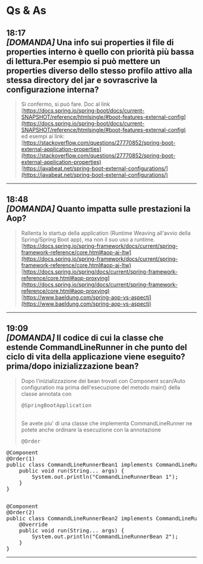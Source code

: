 ﻿Qs & As
============================

18:17  
<b><i>[DOMANDA]</i></b> Una info sui properties il file di properties interno è quello con priorità più bassa di lettura.Per esempio si può mettere un properties diverso dello stesso profilo attivo alla stessa directory del jar e sovrascrive la configurazione interna?
----
> Sì confermo, si può fare.
> Doc al link  
> [https://docs.spring.io/spring-boot/docs/current-SNAPSHOT/reference/htmlsingle/#boot-features-external-config](https://docs.spring.io/spring-boot/docs/current-SNAPSHOT/reference/htmlsingle/#boot-features-external-config)  
> ed esempi ai link:  
> [https://stackoverflow.com/questions/27770852/spring-boot-external-application-properties](https://stackoverflow.com/questions/27770852/spring-boot-external-application-properties)  
> [https://javabeat.net/spring-boot-external-configurations/](https://javabeat.net/spring-boot-external-configurations/)  


---------------------
18:48  
<b><i>[DOMANDA]</i></b> Quanto impatta sulle prestazioni la Aop?
----
> Rallenta lo startup della application (Runtime Weaving all'avvio della Spring/Spring Boot app), ma non il suo uso a runtime.  
> [https://docs.spring.io/spring-framework/docs/current/spring-framework-reference/core.html#aop-aj-ltw](https://docs.spring.io/spring-framework/docs/current/spring-framework-reference/core.html#aop-aj-ltw)  
> [https://docs.spring.io/spring/docs/current/spring-framework-reference/core.html#aop-proxying](https://docs.spring.io/spring/docs/current/spring-framework-reference/core.html#aop-proxying)  
> [https://www.baeldung.com/spring-aop-vs-aspectj](https://www.baeldung.com/spring-aop-vs-aspectj)  
---------------------
 

19:09  
<b><i>[DOMANDA]</i></b> Il codice di cui la classe che estende CommandLineRunner in che punto del ciclo di vita della applicazione viene eseguito? prima/dopo inizializzazione bean?
----
> Dopo l'inizializzazione dei bean trovati con Component scan/Auto configuration ma prima dell'esecuzione del metodo main() della classe annotata con <pre>@SpringBootApplication</pre>  
Se avete piu' di una classe che implementa CommandLineRunner ne potete anche ordinare la esecuzione con la annotazione <pre>@Order</pre>

<pre>
@Component
@Order(1)
public class CommandLineRunnerBean1 implements CommandLineRunner {
    public void run(String... args) {
        System.out.println("CommandLineRunnerBean 1");
    }
}

</pre>

<pre>
@Component
@Order(2)
public class CommandLineRunnerBean2 implements CommandLineRunner {
    @Override
    public void run(String... args) {
        System.out.println("CommandLineRunnerBean 2");
    }
}
</pre>

---------------------